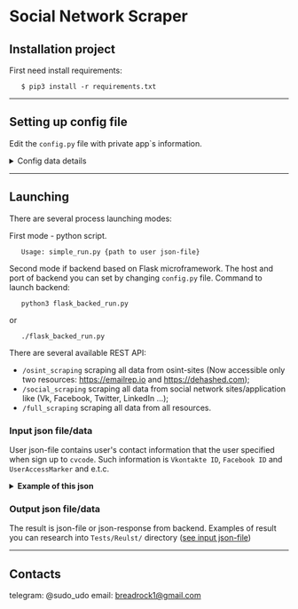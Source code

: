 # Social Network Scraper

## Installation project
First need install requirements:
```shell
   $ pip3 install -r requirements.txt
```

***

## Setting up config file
Edit the `config.py` file with private app`s information.

<details><summary>Config data details</summary>

1. Flask backend config data: host-address and port:
```python
HOST = '127.0.0.1'  # host of flask backend
PORT = 7654         # port
```

2. Vkontakte config data:
```python
VK_APP_VERSION=''       # version of vk user application
VK_APP_ID=''            # vk application id
VK_APP_SECRET_KEY=''    # secret key of vk application (see preferences...)
VK_APP_SERVICE_KEY=''   # service key of vk application (see preferences...)
VK_APP_ACCESS_TOKEN=''  # access token of vk application (see preferences...)
```

3. Facebook config data:
```python
FB_APP_VERSION=''       # version of facebook application
FB_APP_ID=''            # facebook application id
FB_CLIENT_MARKER=''     # client marker-token to get access user info
FB_APP_SECRET_KEY=''    # secret key of facebook application (see preferences...)
FB_APP_ACCESS_KEY=''    # access key of facebook application (see preferences...)
```

4. Twitter config data:
```python
TW_CONSUMER_KEY=''          # consumer key (see preferences...)
TW_CONSUMER_SECRET=''       # consumer secret token (see preferences...)
TW_ACCESS_TOKEN_KEY=''      # access token of twitter application (see preferences...)
TW_ACCESS_TOKEN_SECRET=''   # access secret token of twitter application (see preferences...)
```

5. LinkedIn config data:
```python
LI_USERNAME=''  # username to linkedIn account
LI_PASSWORD=''  # password to specified username
```

6. MyMainRu config data:
```python
MM_APP_ID=0             # MyMailRu application id
MM_USERNAME=''          # username to MyMailRu account
MM_PASSWORD=''          # password to specified username
MM_APP_SECRET_KEY=''    # secret key of MyMailRu application (see preferences...)
MM_APP_PRIVATE_KEY=''   # private key of MyMainRu application (see preferences...)
```

7. OSINT sites config data:
```python
EMAILREP_API_KEY=''     # API token to https://emailrep.io
DEHASHED_API_KEY=''     # API token to https://dehashed.com
```

</details>

***

## Launching 

There are several process launching modes: 

First mode - python script.

```shell
   Usage: simple_run.py {path to user json-file}
```

Second mode if backend based on Flask microframework. The host and port of backend you can set by changing `config.py` file. Command to launch backend:
```shell
   python3 flask_backed_run.py
```

or 

```shell
   ./flask_backed_run.py
```

There are several available REST API:
   - `/osint_scraping` scraping all data from osint-sites (Now accessible only two resources: https://emailrep.io and https://dehashed.com); 
   - `/social_scraping` scraping all data from social network sites/application like (Vk, Facebook, Twitter, LinkedIn ...); 
   - `/full_scraping` scraping all data from all resources.

### Input json file/data
User json-file contains user's contact information that the user specified 
when sign up to `cvcode`. Such information is `Vkontakte ID`, `Facebook ID` and 
`UserAccessMarker` and e.t.c.

<details><summary><b>Example of this json</b></summary>

```json
{
    "Vkontakte": {
        "id": "123456789"
    },
    "LinkedIn": {
        "id": "ivan-ivanov-123456789"
    },
    "Twitter": {
        "id": "Ivan123456789"
    },
    "Facebook": {
        "id": "101313123456789",
    "user_access_token": "EAAMTR2pPmqUBACIvzm..."
    },
    "MyMailRu": {
        "id": "ivan.ivanov@bk.ru",
        "session_key": "dec21acb9b62bdaabe6ef89965d58e56"
    },
   "OSINT": {
      "email": "ivan.ivanov@bk.ru"
   }
}
```

</details>

### Output json file/data
The result is json-file or json-response from backend. Examples of result you can research into `Tests/Reulst/` directory ([see input json-file](#Tests/Users/yuliya_chesnokova.json))

***

## Contacts

telegram: @sudo_udo
email: breadrock1@gmail.com
